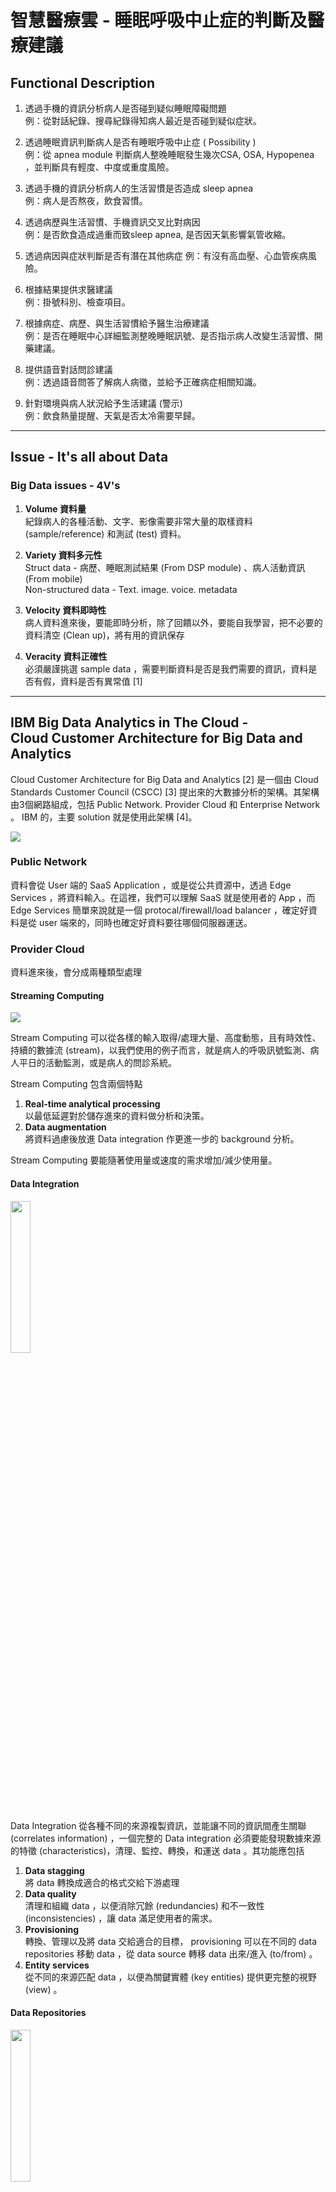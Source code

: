 # 智慧醫療雲 - 睡眠呼吸中止症的判斷及醫療建議
## Functional Description
1. 透過手機的資訊分析病人是否碰到疑似睡眠障礙問題　<br>
例：從對話紀錄、搜尋紀錄得知病人最近是否碰到疑似症狀。

2. 透過睡眠資訊判斷病人是否有睡眠呼吸中止症 ( Possibility ) <br>
例：從 apnea module 判斷病人整晚睡眠發生幾次CSA, OSA, Hypopenea ，並判斷具有輕度、中度或重度風險。

3. 透過手機的資訊分析病人的生活習慣是否造成 sleep apnea <br>
例：病人是否熬夜，飲食習慣。

4. 透過病歷與生活習慣、手機資訊交叉比對病因 <br>
例：是否飲食造成過重而致sleep apnea, 是否因天氣影響氣管收縮。

5. 透過病因與症狀判斷是否有潛在其他病症
例：有沒有高血壓、心血管疾病風險。

6. 根據結果提供求醫建議 <br>
例：掛號科別、檢查項目。

7. 根據病症、病歷、與生活習慣給予醫生治療建議 <br>
例：是否在睡眠中心詳細監測整晚睡眠訊號、是否指示病人改變生活習慣、開藥建議。

8. 提供語音對話問診建議 <br>
例：透過語音問答了解病人病徵，並給予正確病症相關知識。

9. 針對環境與病人狀況給予生活建議 (警示) <br>
例：飲食熱量提醒、天氣是否太冷需要早歸。

---
## Issue - It's all about Data

### Big Data issues - 4V's

1. **Volume 資料量** <br>
  紀錄病人的各種活動、文字、影像需要非常大量的取樣資料 (sample/reference) 和測試 (test) 資料。

2. **Variety 資料多元性**<br>
  Struct data - 病歷、睡眠測試結果 (From DSP module) 、病人活動資訊 (From mobile) <br>
  Non-structured data - Text. image. voice. metadata

3. **Velocity 資料即時性**<br>
  病人資料進來後，要能即時分析，除了回饋以外，要能自我學習，把不必要的資料清空 (Clean up)，將有用的資訊保存

4. **Veracity 資料正確性**<br>
  必須嚴謹挑選 sample data ，需要判斷資料是否是我們需要的資訊，資料是否有假，資料是否有異常值 [1]

---
## IBM Big Data Analytics in The Cloud -<br> Cloud Customer Architecture for Big Data and Analytics

Cloud Customer Architecture for Big Data and Analytics [2] 是一個由 Cloud Standards Customer Council (CSCC) [3] 提出來的大數據分析的架構。其架構由3個網路組成，包括 Public Network. Provider Cloud 和 Enterprise Network 。 IBM 的，主要 solution 就是使用此架構 [4]。


![](./image/arch1.jpg)

### Public Network

資料會從 User 端的 SaaS Application ，或是從公共資源中，透過 Edge Services ，將資料輸入。在這裡，我們可以理解 SaaS 就是使用者的 App ，而 Edge Services 簡單來說就是一個 protocal/firewall/load balancer ，確定好資料是從 user 端來的，同時也確定好資料要往哪個伺服器運送。

### Provider Cloud

資料進來後，會分成兩種類型處理

#### Streaming Computing

![](./image/stream.jpg)

Stream Computing 可以從各樣的輸入取得/處理大量、高度動態，且有時效性、持續的數據流 (stream)，以我們使用的例子而言，就是病人的呼吸訊號監測、病人平日的活動監測，或是病人的問診系統。

Stream Computing 包含兩個特點
1. **Real-time analytical processing** <br>
以最低延遲對於儲存進來的資料做分析和決策。
2. **Data augmentation** <br>
將資料過慮後放進 Data integration 作更進一步的 background 分析。

Stream Computing 要能隨著使用量或速度的需求增加/減少使用量。

#### Data Integration

<img src="./image/integration.jpg" width="25%" height="25%">

Data Integration 從各種不同的來源複製資訊，並能讓不同的資訊間產生關聯 (correlates information) ，一個完整的 Data integration 必須要能發現數據來源的特徵 (characteristics)，清理、監控、轉換，和運送 data 。其功能應包括

1. **Data stagging** <br>
將 data 轉換成適合的格式交給下游處理
2. **Data quality** <br>
清理和組織 data ，以便消除冗餘 (redundancies) 和不一致性 (inconsistencies) ，讓 data 滿足使用者的需求。
3. **Provisioning** <br>
轉換、管理以及將 data 交給適合的目標， provisioning 可以在不同的 data repositories 移動 data ，從 data source 轉移 data 出來/進入 (to/from) 。
4. **Entity services** <br>
從不同的來源匹配 data ，以便為關鍵實體 (key entities) 提供更完整的視野 (view) 。

#### Data Repositories

<img src="./image/repo.jpg" width="25%" height="25%">

Data Repositories 是 data 主要儲存的儲存庫，可以使用不同的平台，例如： Hadoop, NoSQL 。儲存在儲存庫中的 data 有可能來自遺留的 (legacy) 、新的、串流來源、企業的應用程式、企業的資料、已清理或是從串流分析輸出的資料。

Data repositories 包含以下幾個類型：

1. **Catalog** <br>
來自 discovery 和 IT 資料組織的結果建立一個目錄，來提供一個反應信息 (information) 的視角 (view) 。Big data 的引入使得資料庫對於儲存資料的內容、分類、所有權、信息的相關性需求增加，從這個目錄，使用者可以控制資料的使用。

2. **Data virtualization** <br>
允許應用程式可以快速的 (Agile) 檢索和操作資料，而不需要關於資料的技術細節、落地、探索和歸檔：允許使用各種工具來儲存、探索和擴充大型的資料集合。因為大規模和非結構性 (non-structured) 的資料引入，意味著"在資料輸入前就設計資料庫"的這個方法已經不再可行。資料可以用於存檔，可以藉由分散在各個儲存空間的副本，來獲得更高的可靠性和恢復能力。

3. **Deep analytics and modeling**<br>
應用統計模型可以從非結構化和半結構化 (semi-structured) 的大型資料集合中獲得信息。深度分析從　PB(petabytes) 和 EB(Exabytes) 中取得精確的結過。 未來在即時的或接近即時性的 (near real-time) 的反應需求會越來越普遍。

4. **Interactive analysis and reporting**<br>
針對自助資料訪問可視化，用應用程式操作 API 訪問資料庫。

5. **Data warehousing**<br>
歷史資料、摘要資料或是其他來源的資料儲存的地方，通常會放主題導向的、非揮發性的時序資料 (time-series data) ，這些資料可以用於企業決策。通常工作量是密集的，會訪問數百萬條來方便掃描、合併和聚合，吞吐量 (throughput) 和反應時間通常是最優先考量。

####  Analytics Discovery & Exploration

<img src="./image/discovery.jpg" width="25%" height="25%">

1. **Self-service** <br>
用戶能夠自己註冊，訪問來自分析系統的輸出，能自己定義分析處理。

2. **Visualization** <br>
用戶可以自行建立儀表板來探索資料庫，可以操作觀察數據。

3. **Data preparation** <br>
使用戶能將資料從原始型式轉換成更容易分析的格式。

4. **Sandbox** <br>
把資料複製到一個私有區域來進行沙盒實驗。

#### Deployed Analytics

<img src="./image/deployed.jpg" width="25%" height="25%">

Deployed Analytics 是一個 anylistcs applications 的集合，其用來
* 基於分析的決策管理，使組織能夠制定經過分析的自動化決策。
* 預測分析服務，從現有的資訊和資料來識別模型 (patterns) ，預測未來趨勢。
* 分析並向管理者報告和操作資料庫。
* 內容分析服務，讓使用者觀察並理解結構化和非結構化的資料。公司內大部分的訊息被作為非結構化資料來維護，例如文件、資料庫中的本文片斷、 Wikis 等內容。
* 計劃和預報 (forecasting) 未來的場景。


### Enterprise Network

Enterprise network 包含了 enterprise applications ，以及 enterprise data <br>
<img src="./image/enterprise.jpg" width="25%" height="25%">

#### Enterprise Data

Enterprise Data 承載著應用程式裡面的關鍵資料，包含

1. **Reference data**
提供有效值或查找資料（例如：zip code）。

2. **Maser data**
儲存關鍵實體的屬性 (attributes) ，例如：帳戶資料。

3. **Transactional data**

4. **Application data**

5. **Log data**

6. **Enterprise content data**

7. **Historical data**


### Overview
![](./image/overview.jpg)

---
## Azure solution for Big Data Analytics

![](./image/azure1.png)

![](./image/azure2.png)

Azure 也有對於 Big data analytics 的 solution [5],[6]，與 CSCC 提出架構有部份相同，例如資料進來後也分成　straming comuting 和 data integration，但剩下的部份，在 Azure 中是較沒有架構，不過看起來所有的 components 都可以在 Azure marketplace 找到，也就是說,只要有 CSCC 的架構， Azure 也能兜出一樣的 Big data anylitics cloud 。

另外，目前 CSCC 提出的 Cloud Customer Architecture for Big Data and Analytics 目前是 V2.0 ，如果你上他們的網站的話，就會看到在 12/19 他們即將發佈 V3.0 的架構。

---
## Reference

[1] [大數據到底是什麼意思？事實上，它是一種精神！](https://hellolynn.hpd.io/2017/06/09/)

[2] [Cloud Customer Architecture for Big Data and Analytics V2.0](http://www.cloud-council.org/deliverables/CSCC-Cloud-Customer-Architecture-for-Big-Data-and-Analytics.pdf)

[3] [Cloud Standards Customer Council](http://www.cloud-council.org/)

[4] [How IBM leads in building big data analytics solutions in the cloud](https://www.ibm.com/developerworks/cloud/library/cl-ibm-leads-building-big-data-analytics-solutions-cloud-trs/index.html#N10315)

[5] [Understanding Microsoft big data solutions](https://msdn.microsoft.com/zh-tw/library/dn749804.aspx)

[6] [巨量資料架構樣式](https://docs.microsoft.com/zh-tw/azure/architecture/guide/architecture-styles/big-data)
